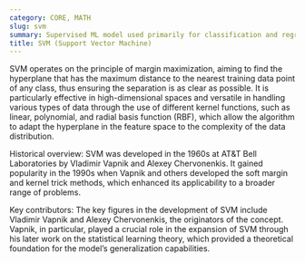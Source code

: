 ```yaml
---
category: CORE, MATH
slug: svm
summary: Supervised ML model used primarily for classification and regression tasks, which finds the optimal hyperplane that best separates different classes in the data.
title: SVM (Support Vector Machine)
---
```


SVM operates on the principle of margin maximization, aiming to find the hyperplane that has the maximum distance to the nearest training data point of any class, thus ensuring the separation is as clear as possible. It is particularly effective in high-dimensional spaces and versatile in handling various types of data through the use of different kernel functions, such as linear, polynomial, and radial basis function (RBF), which allow the algorithm to adapt the hyperplane in the feature space to the complexity of the data distribution.

Historical overview: SVM was developed in the 1960s at AT&T Bell Laboratories by Vladimir Vapnik and Alexey Chervonenkis. It gained popularity in the 1990s when Vapnik and others developed the soft margin and kernel trick methods, which enhanced its applicability to a broader range of problems.

Key contributors: The key figures in the development of SVM include Vladimir Vapnik and Alexey Chervonenkis, the originators of the concept. Vapnik, in particular, played a crucial role in the expansion of SVM through his later work on the statistical learning theory, which provided a theoretical foundation for the model’s generalization capabilities.